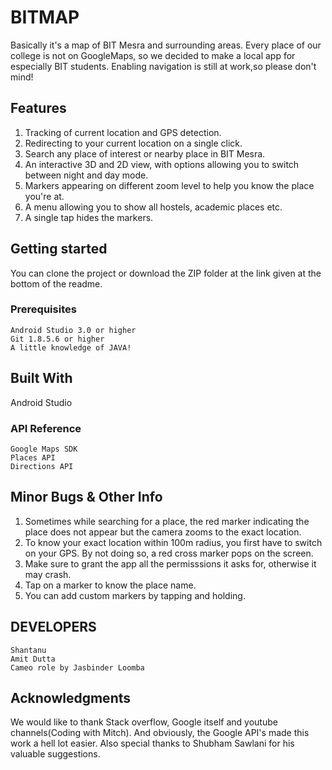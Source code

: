 # BITMAP

Basically it's a map of BIT Mesra and surrounding areas. Every place of our college is not on GoogleMaps, so we decided to make a local
app for especially BIT students. Enabling navigation is still at work,so please don't mind!

## Features

1) Tracking of current location and GPS detection.
2) Redirecting to your current location on a single click.
3) Search any place of interest or nearby place in BIT Mesra.
4) An interactive 3D and 2D view, with options allowing you to switch between night and day mode.
5) Markers appearing on different zoom level to help you know the place you're at.
6) A menu allowing you to show all hostels, academic places etc.
7) A single tap hides the markers.

## Getting started

You can clone the project or download the ZIP folder at the link given at the bottom of the readme.

### Prerequisites

```
Android Studio 3.0 or higher
Git 1.8.5.6 or higher
A little knowledge of JAVA!
```

## Built With

Android Studio

### API Reference

```
Google Maps SDK
Places API
Directions API
```

## Minor Bugs & Other Info

1) Sometimes while searching for a place, the red marker indicating the place does not appear but the camera zooms to the exact location. 
2) To know your exact location within 100m radius, you first have to switch on your GPS. By not doing so, a red cross marker pops on the screen.
3) Make sure to grant the app all the permisssions it asks for, otherwise it may crash.
4) Tap on a marker to know the place name.
5) You can add custom markers by tapping and holding.

## DEVELOPERS

```
Shantanu
Amit Dutta
Cameo role by Jasbinder Loomba
```

## Acknowledgments

We would like to thank Stack overflow, Google itself and youtube channels(Coding with Mitch). And obviously, the Google API's made this 
work a hell lot easier. Also special thanks to Shubham Sawlani for his valuable suggestions.







